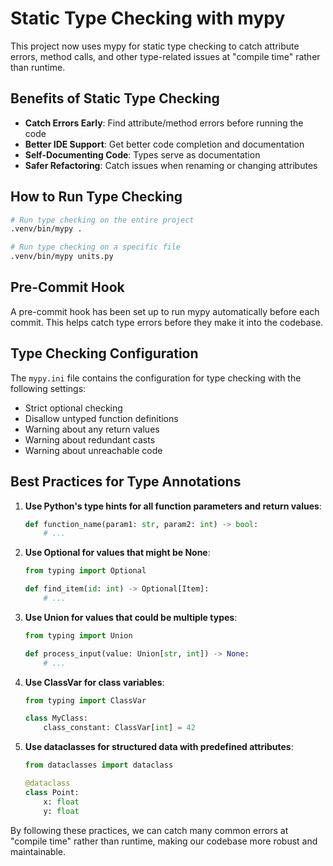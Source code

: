 # Static Type Checking with mypy

This project now uses mypy for static type checking to catch attribute errors, method calls, and other type-related issues at "compile time" rather than runtime.

## Benefits of Static Type Checking

- **Catch Errors Early**: Find attribute/method errors before running the code
- **Better IDE Support**: Get better code completion and documentation
- **Self-Documenting Code**: Types serve as documentation
- **Safer Refactoring**: Catch issues when renaming or changing attributes

## How to Run Type Checking

```bash
# Run type checking on the entire project
.venv/bin/mypy .

# Run type checking on a specific file
.venv/bin/mypy units.py
```

## Pre-Commit Hook

A pre-commit hook has been set up to run mypy automatically before each commit. This helps catch type errors before they make it into the codebase.

## Type Checking Configuration

The `mypy.ini` file contains the configuration for type checking with the following settings:

- Strict optional checking
- Disallow untyped function definitions
- Warning about any return values
- Warning about redundant casts
- Warning about unreachable code

## Best Practices for Type Annotations

1. **Use Python's type hints for all function parameters and return values**:
   ```python
   def function_name(param1: str, param2: int) -> bool:
       # ...
   ```

2. **Use Optional for values that might be None**:
   ```python
   from typing import Optional
   
   def find_item(id: int) -> Optional[Item]:
       # ...
   ```

3. **Use Union for values that could be multiple types**:
   ```python
   from typing import Union
   
   def process_input(value: Union[str, int]) -> None:
       # ...
   ```

4. **Use ClassVar for class variables**:
   ```python
   from typing import ClassVar
   
   class MyClass:
       class_constant: ClassVar[int] = 42
   ```

5. **Use dataclasses for structured data with predefined attributes**:
   ```python
   from dataclasses import dataclass
   
   @dataclass
   class Point:
       x: float
       y: float
   ```

By following these practices, we can catch many common errors at "compile time" rather than runtime, making our codebase more robust and maintainable.

